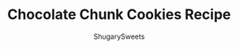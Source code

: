 ---
layout: ../../layouts/MarkdownPostLayout.astro
title: Chocolate Chunk Cookies Recipe
author: ShugarySweets
pubDate: 2021-02-22
description: "Make Chocolate Chunk Cookies that rival the ones from any bakery! These easy to make cookies look as impressive as they taste. You&#x27;ll love the chewy buttery oatmeal cookie with chunks of chocolate in every bite."
image_url: https://www.shugarysweets.com/wp-content/uploads/2021/04/chocolate-chunk-cookies-facebook.jpg
tags: ["Cookies","American"]
calories: 182
protein: 2
carbohydrates: 24
fats: 9
fiber: 1
ingredients: ["1/2 cup salted butter, softened to room temperature","1 cup dark brown sugar, packed","1/4 cup granulated sugar","2 teaspoons vanilla extract","2 large eggs","1 1/2 cups all-purpose flour","3/4 cup old fashioned oatmeal","1 teaspoon baking powder","1/2 teaspoon baking soda","2 cups chocolate chunks, divided","3/4 cup mini chocolate chips, divided"]
serves: 28
time: "26 minutes"
prepTime: "15 minutes"
instructions: ["Preheat oven to 350 degrees F. Line a cookie sheet with parchment paper. Set aside.","In a large mixing bowl, beat softened butter with brown sugar and granulated sugar until fully combined. Add in vanilla extract and eggs. Beat until combined.","Add in flour, oats, baking powder, and baking soda. Mix just until combined. Fold in 1 1/2 cups chocolate chunks and 1/2 cup mini chocolate chips.","Using a 2 tablespoon cookie scoop, scoop cookie dough onto prepared cookie sheet. Press some of the reserved chocolate chunks and mini chips on top of each cookie.","Bake in preheated oven for 11-13 minutes, Remove and cool on wire rack."]
nutrition: ["182 calories","24 grams carbohydrates","25 milligrams cholesterol","9 grams fat","1 grams fiber","2 grams protein","5 grams saturated fat","83 grams sodium","17 grams sugar","0 grams trans fat","3 grams unsaturated fat"]
---